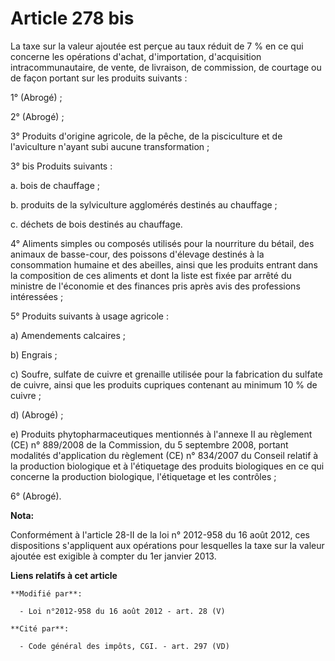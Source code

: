 # Article 278 bis

La taxe sur la valeur ajoutée est perçue au taux réduit de 7 % en ce qui concerne les opérations d'achat, d'importation,
d'acquisition intracommunautaire, de vente, de livraison, de commission, de courtage ou de façon portant sur les produits
suivants : 

1° (Abrogé) ; 

2° (Abrogé) ;

3° Produits d'origine agricole, de la pêche, de la pisciculture et de l'aviculture n'ayant subi aucune transformation ; 

3° bis Produits suivants : 

a. bois de chauffage ; 

b. produits de la sylviculture agglomérés destinés au chauffage ; 

c. déchets de bois destinés au chauffage. 

4° Aliments simples ou composés utilisés pour la nourriture du bétail, des animaux de basse-cour, des poissons d'élevage
destinés à la consommation humaine et des abeilles, ainsi que les produits entrant dans la composition de ces aliments et
dont la liste est fixée par arrêté du ministre de l'économie et des finances pris après avis des professions intéressées ; 

5° Produits suivants à usage agricole : 

a) Amendements calcaires ; 

b) Engrais ; 

c) Soufre, sulfate de cuivre et grenaille utilisée pour la fabrication du sulfate de cuivre, ainsi que les produits cupriques
contenant au minimum 10 % de cuivre ; 

d) (Abrogé) ;

e) Produits phytopharmaceutiques mentionnés à l'annexe II au règlement (CE) n° 889/2008 de la Commission, du 5 septembre
2008, portant modalités d'application du règlement (CE) n° 834/2007 du Conseil relatif à la production biologique et à
l'étiquetage des produits biologiques en ce qui concerne la production biologique, l'étiquetage et les contrôles ;

6° (Abrogé).

**Nota:**

Conformément à l'article 28-II de la loi n° 2012-958 du 16 août 2012, ces dispositions s'appliquent aux opérations pour
lesquelles la taxe sur la valeur ajoutée est exigible à compter du 1er janvier 2013.

**Liens relatifs à cet article**

	**Modifié par**:

	  - Loi n°2012-958 du 16 août 2012 - art. 28 (V)

	**Cité par**:

	  - Code général des impôts, CGI. - art. 297 (VD)
